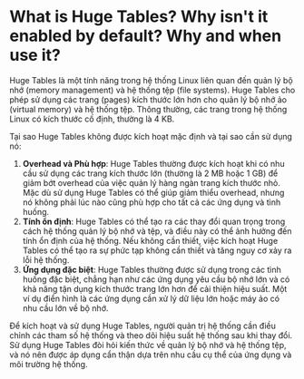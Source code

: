 # What is Huge Tables? Why isn't it enabled by default? Why and when use it?

Huge Tables là một tính năng trong hệ thống Linux liên quan đến quản lý bộ nhớ (memory management) và hệ thống tệp (file systems). Huge Tables cho phép sử dụng các trang (pages) kích thước lớn hơn cho quản lý bộ nhớ ảo (virtual memory) và hệ thống tệp. Thông thường, các trang trong hệ thống Linux có kích thước cố định, thường là 4 KB.

Tại sao Huge Tables không được kích hoạt mặc định và tại sao cần sử dụng nó:

1. **Overhead và Phù hợp**: Huge Tables thường được kích hoạt khi có nhu cầu sử dụng các trang kích thước lớn (thường là 2 MB hoặc 1 GB) để giảm bớt overhead của việc quản lý hàng ngàn trang kích thước nhỏ. Mặc dù sử dụng Huge Tables có thể giúp giảm thiểu overhead, nhưng nó không phải lúc nào cũng phù hợp cho tất cả các ứng dụng và tình huống.
2. **Tính ổn định**: Huge Tables có thể tạo ra các thay đổi quan trọng trong cách hệ thống quản lý bộ nhớ và tệp, và điều này có thể ảnh hưởng đến tính ổn định của hệ thống. Nếu không cần thiết, việc kích hoạt Huge Tables có thể tạo ra sự phức tạp không cần thiết và tăng nguy cơ xảy ra lỗi hệ thống.
3. **Ứng dụng đặc biệt**: Huge Tables thường được sử dụng trong các tình huống đặc biệt, chẳng hạn như các ứng dụng yêu cầu bộ nhớ lớn và có khả năng tận dụng kích thước trang lớn hơn để cải thiện hiệu suất. Một ví dụ điển hình là các ứng dụng cần xử lý dữ liệu lớn hoặc máy ảo có nhu cầu lớn về bộ nhớ.

Để kích hoạt và sử dụng Huge Tables, người quản trị hệ thống cần điều chỉnh các tham số hệ thống và theo dõi hiệu suất hệ thống sau khi thay đổi. Sử dụng Huge Tables đòi hỏi kiến thức về quản lý bộ nhớ và hệ thống tệp, và nó nên được áp dụng cẩn thận dựa trên nhu cầu cụ thể của ứng dụng và môi trường hệ thống.